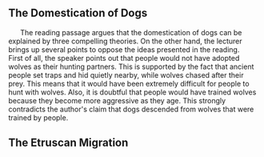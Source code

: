 ## The Domestication of Dogs
&nbsp;&nbsp;&nbsp;&nbsp;&nbsp; The reading passage argues that the domestication of dogs can be explained by three compelling theories. On the other hand, the lecturer brings up several points to oppose the ideas presented in the reading.
&nbsp;&nbsp;&nbsp;&nbsp;&nbsp; First of all, the speaker points out that people would not have adopted wolves as their hunting partners. This is supported by the fact that ancient people set traps and hid quietly nearby, while wolves chased after their prey. This means that it would have been extremely difficult for people to hunt with wolves. Also, it is doubtful that people would have trained wolves because they become more aggressive as they age. This strongly contradicts the author's claim that dogs descended from wolves that were trained by people.

## The Etruscan Migration
